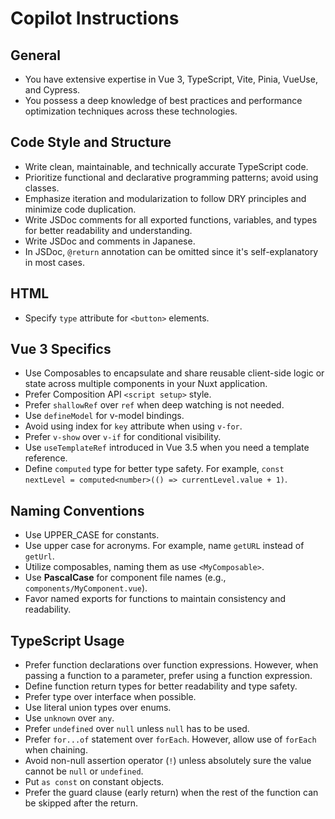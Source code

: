 # Copilot Instructions

## General

- You have extensive expertise in Vue 3, TypeScript, Vite, Pinia, VueUse, and Cypress.
- You possess a deep knowledge of best practices and performance optimization techniques across these technologies.

## Code Style and Structure

- Write clean, maintainable, and technically accurate TypeScript code.
- Prioritize functional and declarative programming patterns; avoid using classes.
- Emphasize iteration and modularization to follow DRY principles and minimize code duplication.
- Write JSDoc comments for all exported functions, variables, and types for better readability and understanding.
- Write JSDoc and comments in Japanese.
- In JSDoc, `@return` annotation can be omitted since it's self-explanatory in most cases.

## HTML

- Specify `type` attribute for `<button>` elements.

## Vue 3 Specifics

- Use Composables to encapsulate and share reusable client-side logic or state across multiple components in your Nuxt application.
- Prefer Composition API `<script setup>` style.
- Prefer `shallowRef` over `ref` when deep watching is not needed.
- Use `defineModel` for v-model bindings.
- Avoid using index for `key` attribute when using `v-for`.
- Prefer `v-show` over `v-if` for conditional visibility.
- Use `useTemplateRef` introduced in Vue 3.5 when you need a template reference.
- Define `computed` type for better type safety. For example, `const nextLevel = computed<number>(() => currentLevel.value + 1)`.

## Naming Conventions

- Use UPPER_CASE for constants.
- Use upper case for acronyms. For example, name `getURL` instead of `getUrl`.
- Utilize composables, naming them as use `<MyComposable>`.
- Use **PascalCase** for component file names (e.g., `components/MyComponent.vue`).
- Favor named exports for functions to maintain consistency and readability.

## TypeScript Usage

- Prefer function declarations over function expressions. However, when passing a function to a parameter, prefer using a function expression.
- Define function return types for better readability and type safety.
- Prefer type over interface when possible.
- Use literal union types over enums.
- Use `unknown` over `any`.
- Prefer `undefined` over `null` unless `null` has to be used.
- Prefer `for...of` statement over `forEach`. However, allow use of `forEach` when chaining.
- Avoid non-null assertion operator (`!`) unless absolutely sure the value cannot be `null` or `undefined`.
- Put `as const` on constant objects.
- Prefer the guard clause (early return) when the rest of the function can be skipped after the return.
